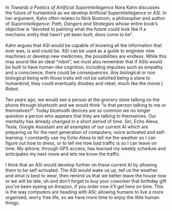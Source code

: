 In <i>Towards a Poetics of Artificial Superintellegence</i> Nora Kahn discusses the future of humankind as we develop Artificial Superintellegence or ASI. In her argument, Kahn often relates to Nick Bostrom, a philosopher and author of <i> Superintellegence: Path, Dangers and Strategies </i>whose entire book’s objective is “devoted to painting what the future could look like if a mechanic entity that hasn’t yet been built, does come to be”.
<br><br>
Kahn argues that ASI would be capable of knowing all the information that ever was, is and could be. ASI can be used as a guide to engineer new machines or develop new medicines, the possibilities are endless. While this may sound like an ideal “robot”, we must also remember that if ASIs would be built to have human-like cognition, including impulses such as empathy and a conscience, there could be consequences. Any biological or non biological being with those traits will not be satisfied being a slave to humankind, they could eventually disobey and rebel; much like the movie <i>I, Robot</i>. 
<br><br>
Ten years ago, we would see a person at the grocery store talking on the phone through bluetooth and we would think “is that person talking to me or themselves?”. Today bluetooth devices are so common we no longer question a person who appears that they are talking to themselves. Our mentality has already changed in a short period of time. Siri, Echo Alexa, Tesla, Google Assistant are all examples of our current AI which are preparing us for the next generation of computers; voice activated and self-learning. I constantly use my Echo Alexa to tell me the weather so I can figure out how to dress, or to tell me how bad traffic is so I can leave on time. My iphone, through GPS access, has learned my weekly schedule and anticipates my next move and lets me know the traffic.
<br><br>
I think that an ASI would develop further on these current AI by allowing them to be self activated. The ASI would wake us up, tell us the weather and what is best to wear, then remind us that we better leave the house now or we will be late, oh and don’t forget to buy your coworker that birthday gift you’ve been eyeing on Amazon, if you order now it’ll get here on time. This is the way computers are  heading with ASI; allowing humans to live a more organized, worry free life, so we have more time to enjoy the little human things. 
